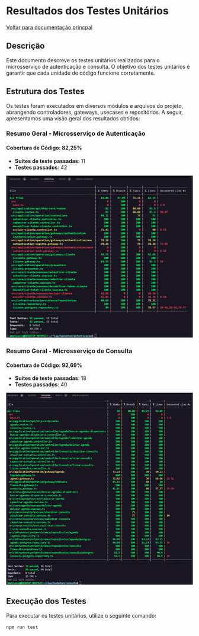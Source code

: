 # Resultados dos Testes Unitários

[Voltar para documentação princpal](../README.md)

## Descrição

Este documento descreve os testes unitários realizados para o microsserviço de autenticação e consulta. O objetivo dos testes unitários é garantir que cada unidade de código funcione corretamente.

## Estrutura dos Testes

Os testes foram executados em diversos módulos e arquivos do projeto, abrangendo controladores, gateways, usecases e repositórios. A seguir, apresentamos uma visão geral dos resultados obtidos:

### Resumo Geral - Microsserviço de Autenticação
#### Cobertura de Código: 82,25%

- **Suítes de teste passadas**: 11
- **Testes passados**: 42

![Resumo dos Testes](./microsservico-autenticacao.png)

### Resumo Geral - Microsserviço de Consulta
#### Cobertura de Código: 92,69%

- **Suítes de teste passadas**: 18
- **Testes passados**: 40

![Resumo dos Testes](./microsservico-consulta.png)

## Execução dos Testes

Para executar os testes unitários, utilize o seguinte comando:

```bash
npm run test
```